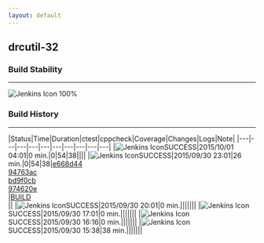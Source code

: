 ```yaml
---
layout: default
---
```

## drcutil-32
### Build Stability
___
![Jenkins Icon](http://jenkinshrg.github.io/images/48x48/health-80plus.png)
100%
  
### Build History
___
|Status|Time|Duration|<span class='badge'>ctest</span>|<span class='badge'>cppcheck</span>|Coverage|Changes|Logs|Note|
|---|---|---|---|---|---|---|---|---|---|
|![Jenkins Icon](http://jenkinshrg.github.io/images/24x24/blue.png)SUCCESS|2015/10/01 04:01|0 min.|0|54|38||||
|![Jenkins Icon](http://jenkinshrg.github.io/images/24x24/blue.png)SUCCESS|2015/09/30 23:01|26 min.|0|54|38|[e668d44](https://github.com/fkanehiro/hrpsys-base/commit/e668d448a0555884d37659e4f835306dc65b8b9c)<br>[94763ac](https://github.com/fkanehiro/hrpsys-base/commit/94763acde3438ee5c4267b173718889943ea5280)<br>[bd9f0cb](https://github.com/fkanehiro/hrpsys-base/commit/bd9f0cb48aec89468c08cfca907f3128d0f10b1b)<br>[974620e](https://github.com/fkanehiro/hrpsys-base/commit/974620e2773de90132481698d7707d3264562b47)<br>|[BUILD](https://drive.google.com/file/d/0B54sHwaxmuM4S1ROalc2MHo4QjA/view?usp=drivesdk)<br>||
|![Jenkins Icon](http://jenkinshrg.github.io/images/24x24/blue.png)SUCCESS|2015/09/30 20:01|0 min.|||||||
|![Jenkins Icon](http://jenkinshrg.github.io/images/24x24/blue.png)SUCCESS|2015/09/30 17:01|0 min.|||||||
|![Jenkins Icon](http://jenkinshrg.github.io/images/24x24/blue.png)SUCCESS|2015/09/30 16:16|0 min.|||||||
|![Jenkins Icon](http://jenkinshrg.github.io/images/24x24/blue.png)SUCCESS|2015/09/30 15:38|38 min.|||||||
